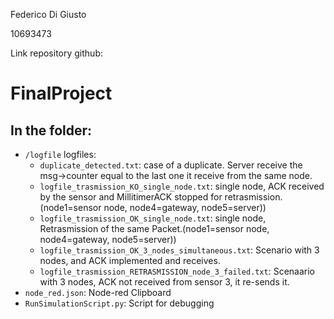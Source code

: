 Federico Di Giusto

10693473


Link repository github: 

# FinalProject

## In the folder:
* ```/logfile``` logfiles:
  * ```duplicate_detected.txt```: case of a duplicate. Server receive the msg->counter equal to the last one it receive from the same node.
  * ```logfile_trasmission_KO_single_node.txt```: single node, ACK received by the sensor and MillitimerACK stopped for retrasmission. (node1=sensor node, node4=gateway, node5=server))
  * ```logfile_trasmission_OK_single_node.txt```: single node, Retrasmission of the same Packet.(node1=sensor node, node4=gateway, node5=server))
  * ```logfile_trasmission_OK_3_nodes_simultaneous.txt```: Scenario with 3 nodes, and ACK implemented and receives.
  * ```logfile_trasmission_RETRASMISSION_node_3_failed.txt```: Scenaario with 3 nodes, ACK not received from sensor 3, it re-sends it.
* ```node_red.json```: Node-red Clipboard
* ```RunSimulationScript.py```: Script for debugging
